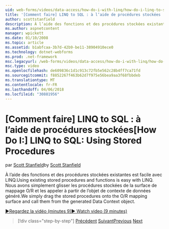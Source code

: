 ```yaml
---
uid: web-forms/videos/data-access/how-do-i-with-linq/how-do-i-linq-to-sql-using-stored-procedures
title: '[Comment faire] LINQ to SQL : à l’aide de procédures stockées | Documents Microsoft'
author: scottstanfield
description: À l’aide des fonctions et des procédures stockées existantes est facile avec LINQ. Nous avons simplement glisser les procédures stockées de la surface de mappage O/R et les appeler à partir de la page...
ms.author: aspnetcontent
manager: wpickett
ms.date: 01/10/2008
ms.topic: article
ms.assetid: b1abfcaa-3b7d-42b9-be11-38904910ece0
ms.technology: dotnet-webforms
ms.prod: .net-framework
msc.legacyurl: /web-forms/videos/data-access/how-do-i-with-linq/how-do-i-linq-to-sql-using-stored-procedures
msc.type: video
ms.openlocfilehash: de609836c1d1c913c72fb5e562c28b4ff7ca71fd
ms.sourcegitcommit: f8852267f463b62d7f975e56bea9aa3f68fbbdeb
ms.translationtype: MT
ms.contentlocale: fr-FR
ms.lasthandoff: 04/06/2018
ms.locfileid: "30881956"
---
```

<a name="how-do-i-linq-to-sql-using-stored-procedures"></a><span data-ttu-id="d6927-104">[Comment faire] LINQ to SQL : à l’aide de procédures stockées</span><span class="sxs-lookup"><span data-stu-id="d6927-104">[How Do I:] LINQ to SQL: Using Stored Procedures</span></span>
====================
<span data-ttu-id="d6927-105">par [Scott Stanfield](https://github.com/scottstanfield)</span><span class="sxs-lookup"><span data-stu-id="d6927-105">by [Scott Stanfield](https://github.com/scottstanfield)</span></span>

<span data-ttu-id="d6927-106">À l’aide des fonctions et des procédures stockées existantes est facile avec LINQ.</span><span class="sxs-lookup"><span data-stu-id="d6927-106">Using existing stored procedures and functions is easy with LINQ.</span></span> <span data-ttu-id="d6927-107">Nous avons simplement glisser les procédures stockées de la surface de mappage O/R et les appeler à partir de l’objet de contexte de données généré.</span><span class="sxs-lookup"><span data-stu-id="d6927-107">We simply drag the stored procedures onto the O/R mapping surface and call them from the generated Data Context object.</span></span>

[<span data-ttu-id="d6927-108">&#9654;Regardez la vidéo (minutes 9)</span><span class="sxs-lookup"><span data-stu-id="d6927-108">&#9654; Watch video (9 minutes)</span></span>](https://channel9.msdn.com/Blogs/ASP-NET-Site-Videos/how-do-i-linq-to-sql-using-stored-procedures)

> [!div class="step-by-step"]
> <span data-ttu-id="d6927-109">[Précédent](how-do-i-linq-to-sql-custom-linqdatasource.md)
> [Suivant](how-do-i-linq-to-sql-updating-with-stored-procedures.md)</span><span class="sxs-lookup"><span data-stu-id="d6927-109">[Previous](how-do-i-linq-to-sql-custom-linqdatasource.md)
[Next](how-do-i-linq-to-sql-updating-with-stored-procedures.md)</span></span>
